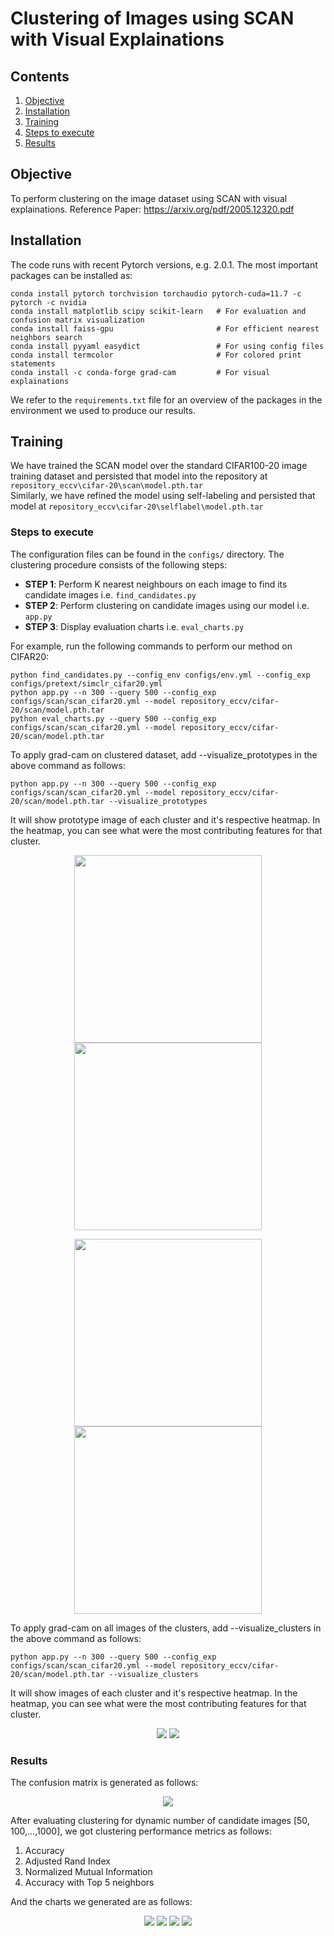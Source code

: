 # Clustering of Images using SCAN with Visual Explainations

## Contents
1. [Objective](#objective)
0. [Installation](#installation)
0. [Training](#training)
0. [Steps to execute](#Steps-to-execute)
0. [Results](#results)

## Objective
To perform clustering on the image dataset using SCAN with visual explainations.
Reference Paper: https://arxiv.org/pdf/2005.12320.pdf


## Installation
The code runs with recent Pytorch versions, e.g. 2.0.1. 
The most important packages can be installed as:
```shell
conda install pytorch torchvision torchaudio pytorch-cuda=11.7 -c pytorch -c nvidia
conda install matplotlib scipy scikit-learn   # For evaluation and confusion matrix visualization
conda install faiss-gpu                       # For efficient nearest neighbors search 
conda install pyyaml easydict                 # For using config files
conda install termcolor                       # For colored print statements
conda install -c conda-forge grad-cam         # For visual explainations
```
We refer to the `requirements.txt` file for an overview of the packages in the environment we used to produce our results.

## Training
We have trained the SCAN model over the standard CIFAR100-20 image training dataset and persisted that model into the repository at `repository_eccv\cifar-20\scan\model.pth.tar`<br>
Similarly, we have refined the model using self-labeling and persisted that model at `repository_eccv\cifar-20\selflabel\model.pth.tar`

### Steps to execute
The configuration files can be found in the `configs/` directory. The clustering procedure consists of the following steps:
- __STEP 1__: Perform K nearest neighbours on each image to find its candidate images i.e. `find_candidates.py`
- __STEP 2__: Perform clustering on candidate images using our model i.e. `app.py`
- __STEP 3__: Display evaluation charts i.e. `eval_charts.py`

For example, run the following commands to perform our method on CIFAR20:
```shell
python find_candidates.py --config_env configs/env.yml --config_exp configs/pretext/simclr_cifar20.yml
python app.py --n 300 --query 500 --config_exp configs/scan/scan_cifar20.yml --model repository_eccv/cifar-20/scan/model.pth.tar
python eval_charts.py --query 500 --config_exp configs/scan/scan_cifar20.yml --model repository_eccv/cifar-20/scan/model.pth.tar
```

To apply grad-cam on clustered dataset, add --visualize_prototypes in the above command as follows:
```shell
python app.py --n 300 --query 500 --config_exp configs/scan/scan_cifar20.yml --model repository_eccv/cifar-20/scan/model.pth.tar --visualize_prototypes
```
It will show prototype image of each cluster and it's respective heatmap. In the heatmap, you can see what were the most contributing features for that cluster.

<p align="center">
    <img src="images/Figure_1.png" width="300"/>
    <img src="images/Figure_1_heatmap.png" width="300"/>
</p>

<p align="center">
    <img src="images/Figure_2.png" width="300"/>
    <img src="images/Figure_2_heatmap.png" width="300"/>
</p>

To apply grad-cam on all images of the clusters, add --visualize_clusters in the above command as follows:
```shell
python app.py --n 300 --query 500 --config_exp configs/scan/scan_cifar20.yml --model repository_eccv/cifar-20/scan/model.pth.tar --visualize_clusters
```
It will show images of each cluster and it's respective heatmap. In the heatmap, you can see what were the most contributing features for that cluster.

<p align="center">
    <img src="images/cluster.png"/>
    <img src="images/cluster_heatmap.png"/>
</p>

### Results
The confusion matrix is generated as follows:
<p align="center">
    <img src="images/confmatrix.png"/>
</p>

After evaluating clustering for dynamic number of candidate images [50, 100,...,1000], we got clustering performance metrics as follows:
1. Accuracy
2. Adjusted Rand Index
3. Normalized Mutual Information
4. Accuracy with Top 5 neighbors

And the charts we generated are as follows:
<p align="center">
    <img src="images/ACC.png"/>
    <img src="images/ARI.png"/>
    <img src="images/NMI.png"/>
    <img src="images/ACCTop5.png"/>
</p>


